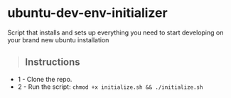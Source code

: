 # ubuntu-dev-env-initializer
Script that installs and sets up everything you need to start developing on your brand new ubuntu installation

> ## Instructions

* 1 - Clone the repo.
* 2 - Run the script: `chmod +x initialize.sh && ./initialize.sh`
